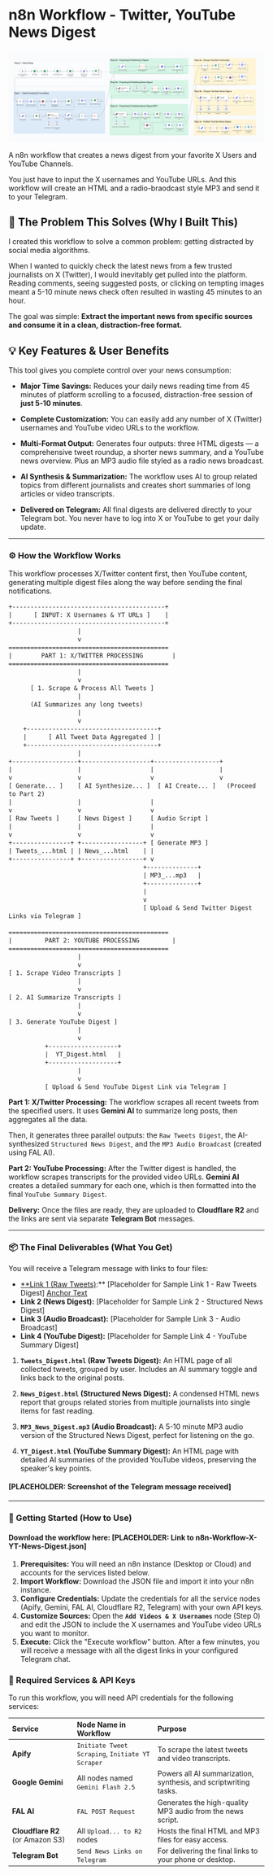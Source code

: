 # **n8n Workflow - Twitter, YouTube News Digest**

![n8n Workflow X, YT News Digest](media/n8n-Workflow-X-YT-News-Digest-LIght.png)

A n8n workflow that creates a news digest from your favorite X Users and YouTube Channels.

You just have to input the X usernames and YouTube URLs. And this workflow will create an HTML and a radio-braodcast style MP3 and send it to your Telegram.

## **🧐 The Problem This Solves (Why I Built This)**

I created this workflow to solve a common problem: getting distracted by social media algorithms.

When I wanted to quickly check the latest news from a few trusted journalists on X (Twitter), I would inevitably get pulled into the platform. Reading comments, seeing suggested posts, or clicking on tempting images meant a 5-10 minute news check often resulted in wasting 45 minutes to an hour.

The goal was simple: **Extract the important news from specific sources and consume it in a clean, distraction-free format.**

## **💡 Key Features & User Benefits**

This tool gives you complete control over your news consumption:

- **Major Time Savings:** Reduces your daily news reading time from 45 minutes of platform scrolling to a focused, distraction-free session of **just 5-10 minutes**.

- **Complete Customization:** You can easily add any number of X (Twitter) usernames and YouTube video URLs to the workflow.
- **Multi-Format Output:** Generates four outputs: three HTML digests — a comprehensive tweet roundup, a shorter news summary, and a YouTube news overview. Plus an MP3 audio file styled as a radio news broadcast.
- **AI Synthesis & Summarization:** The workflow uses AI to group related topics from different journalists and creates short summaries of long articles or video transcripts.
- **Delivered on Telegram:** All final digests are delivered directly to your Telegram bot. You never have to log into X or YouTube to get your daily update.

---

### **⚙️ How the Workflow Works**

This workflow processes X/Twitter content first, then YouTube content, generating multiple digest files along the way before sending the final notifications.

```
+------------------------------------------+
|      [ INPUT: X Usernames & YT URLs ]    |
+------------------------------------------+
                   |
                   v
============================================
|        PART 1: X/TWITTER PROCESSING        |
============================================
                   |
                   v
      [ 1. Scrape & Process All Tweets ]
                   |
      (AI Summarizes any long tweets)
                   |
                   v
    +------------------------------------+
    |      [ All Tweet Data Aggregated ] |
    +------------------------------------+
                   |
+------------------+-------------------+------------------+
|                  |                   |                  |
v                  v                   v                  v
[ Generate... ]    [ AI Synthesize... ]  [ AI Create... ]   (Proceed to Part 2)
|                  |                   |
v                  v                   v
[ Raw Tweets ]     [ News Digest ]     [ Audio Script ]
|                  |                   |
v                  v                   v
+----------------+ +-----------------+ [ Generate MP3 ]
| Tweets_...html | | News_...html    | |
+----------------+ +-----------------+ v
                                     +--------------+
                                     | MP3_...mp3   |
                                     +--------------+
                                     |
                                     v
                                     [ Upload & Send Twitter Digest Links via Telegram ]

============================================
|         PART 2: YOUTUBE PROCESSING         |
============================================
                   |
                   v
[ 1. Scrape Video Transcripts ]
                   |
                   v
[ 2. AI Summarize Transcripts ]
                   |
                   v
[ 3. Generate YouTube Digest ]
                   |
                   v
          +-------------------+
          |  YT_Digest.html   |
          +-------------------+
                   |
                   v
          [ Upload & Send YouTube Digest Link via Telegram ]
```

**Part 1: X/Twitter Processing:** The workflow scrapes all recent tweets from the specified users. It uses **Gemini AI** to summarize long posts, then aggregates all the data.

Then, it generates three parallel outputs: the `Raw Tweets Digest`, the AI-synthesized `Structured News Digest`, and the `MP3 Audio Broadcast` (created using FAL AI).

**Part 2: YouTube Processing:** After the Twitter digest is handled, the workflow scrapes transcripts for the provided video URLs. **Gemini AI** creates a detailed summary for each one, which is then formatted into the final `YouTube Summary Digest`.

**Delivery:** Once the files are ready, they are uploaded to **Cloudflare R2** and the links are sent via separate **Telegram Bot** messages.

---

### **📦 The Final Deliverables (What You Get)**

You will receive a Telegram message with links to four files:

- [**Link 1 (Raw Tweets)](https://varunsharma.b-cdn.net/projects/n8n-workflow/Tweets_Digest_29_Oct_25_162057.html):** \[Placeholder for Sample Link 1 - Raw Tweets Digest]  [Anchor Text](URL)
- **Link 2 (News Digest):** \[Placeholder for Sample Link 2 - Structured News Digest]
- **Link 3 (Audio Broadcast):** \[Placeholder for Sample Link 3 - Audio Broadcast]
- **Link 4 (YouTube Digest):** \[Placeholder for Sample Link 4 - YouTube Summary Digest]

1.  **`Tweets_Digest.html` (Raw Tweets Digest):** An HTML page of all collected tweets, grouped by user. Includes an AI summary toggle and links back to the original posts.

2.  **`News_Digest.html` (Structured News Digest):** A condensed HTML news report that groups related stories from multiple journalists into single items for fast reading.

3.  **`MP3_News_Digest.mp3` (Audio Broadcast):** A 5-10 minute MP3 audio version of the Structured News Digest, perfect for listening on the go.

4.  **`YT_Digest.html` (YouTube Summary Digest):** An HTML page with detailed AI summaries of the provided YouTube videos, preserving the speaker's key points.

#### **\[PLACEHOLDER: Screenshot of the Telegram message received]**

---

### **🚀 Getting Started (How to Use)**

#### **Download the workflow here: \[PLACEHOLDER: Link to n8n-Workflow-X-YT-News-Digest.json]**

1.  **Prerequisites:** You will need an n8n instance (Desktop or Cloud) and accounts for the services listed below.
2.  **Import Workflow:** Download the JSON file and import it into your n8n instance.
3.  **Configure Credentials:** Update the credentials for all the service nodes (Apify, Gemini, FAL AI, Cloudflare R2, Telegram) with your own API keys.
4.  **Customize Sources:** Open the **`Add Videos & X Usernames`** node (Step 0) and edit the JSON to include the X usernames and YouTube video URLs you want to monitor.
5.  **Execute:** Click the "Execute workflow" button. After a few minutes, you will receive a message with all the digest links in your configured Telegram chat.

### **🔑 Required Services & API Keys**

To run this workflow, you will need API credentials for the following services:

| Service                          | Node Name in Workflow                            | Purpose                                                          |
| :------------------------------- | :----------------------------------------------- | :--------------------------------------------------------------- |
| **Apify**                        | `Initiate Tweet Scraping`, `Initiate YT Scraper` | To scrape the latest tweets and video transcripts.               |
| **Google Gemini**                | All nodes named `Gemini Flash 2.5`               | Powers all AI summarization, synthesis, and scriptwriting tasks. |
| **FAL AI**                       | `FAL POST Request`                               | Generates the high-quality MP3 audio from the news script.       |
| **Cloudflare R2** (or Amazon S3) | All `Upload... to R2` nodes                      | Hosts the final HTML and MP3 files for easy access.              |
| **Telegram Bot**                 | `Send News Links on Telegram`                    | For delivering the final links to your phone or desktop.         |
